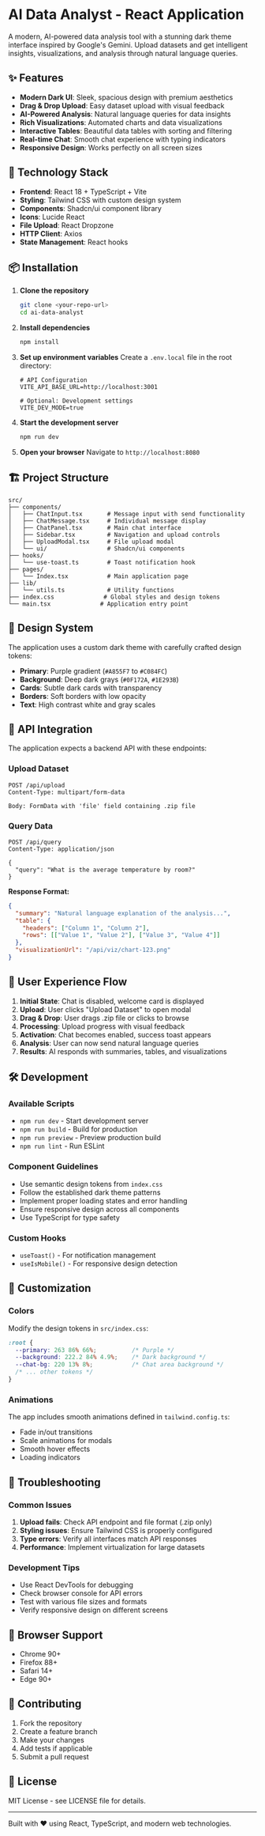 # AI Data Analyst - React Application

A modern, AI-powered data analysis tool with a stunning dark theme interface inspired by Google's Gemini. Upload datasets and get intelligent insights, visualizations, and analysis through natural language queries.

## ✨ Features

- **Modern Dark UI**: Sleek, spacious design with premium aesthetics
- **Drag & Drop Upload**: Easy dataset upload with visual feedback
- **AI-Powered Analysis**: Natural language queries for data insights
- **Rich Visualizations**: Automated charts and data visualizations
- **Interactive Tables**: Beautiful data tables with sorting and filtering
- **Real-time Chat**: Smooth chat experience with typing indicators
- **Responsive Design**: Works perfectly on all screen sizes

## 🚀 Technology Stack

- **Frontend**: React 18 + TypeScript + Vite
- **Styling**: Tailwind CSS with custom design system
- **Components**: Shadcn/ui component library
- **Icons**: Lucide React
- **File Upload**: React Dropzone
- **HTTP Client**: Axios
- **State Management**: React hooks

## 📦 Installation

1. **Clone the repository**
   ```bash
   git clone <your-repo-url>
   cd ai-data-analyst
   ```

2. **Install dependencies**
   ```bash
   npm install
   ```

3. **Set up environment variables**
   Create a `.env.local` file in the root directory:
   ```env
   # API Configuration
   VITE_API_BASE_URL=http://localhost:3001
   
   # Optional: Development settings
   VITE_DEV_MODE=true
   ```

4. **Start the development server**
   ```bash
   npm run dev
   ```

5. **Open your browser**
   Navigate to `http://localhost:8080`

## 🏗️ Project Structure

```
src/
├── components/
│   ├── ChatInput.tsx       # Message input with send functionality
│   ├── ChatMessage.tsx     # Individual message display
│   ├── ChatPanel.tsx       # Main chat interface
│   ├── Sidebar.tsx         # Navigation and upload controls
│   ├── UploadModal.tsx     # File upload modal
│   └── ui/                 # Shadcn/ui components
├── hooks/
│   └── use-toast.ts        # Toast notification hook
├── pages/
│   └── Index.tsx           # Main application page
├── lib/
│   └── utils.ts            # Utility functions
├── index.css              # Global styles and design tokens
└── main.tsx              # Application entry point
```

## 🎨 Design System

The application uses a custom dark theme with carefully crafted design tokens:

- **Primary**: Purple gradient (`#A855F7` to `#C084FC`)
- **Background**: Deep dark grays (`#0F172A`, `#1E293B`)
- **Cards**: Subtle dark cards with transparency
- **Borders**: Soft borders with low opacity
- **Text**: High contrast white and gray scales

## 🔌 API Integration

The application expects a backend API with these endpoints:

### Upload Dataset
```http
POST /api/upload
Content-Type: multipart/form-data

Body: FormData with 'file' field containing .zip file
```

### Query Data
```http
POST /api/query
Content-Type: application/json

{
  "query": "What is the average temperature by room?"
}
```

**Response Format:**
```json
{
  "summary": "Natural language explanation of the analysis...",
  "table": {
    "headers": ["Column 1", "Column 2"],
    "rows": [["Value 1", "Value 2"], ["Value 3", "Value 4"]]
  },
  "visualizationUrl": "/api/viz/chart-123.png"
}
```

## 🎯 User Experience Flow

1. **Initial State**: Chat is disabled, welcome card is displayed
2. **Upload**: User clicks "Upload Dataset" to open modal
3. **Drag & Drop**: User drags .zip file or clicks to browse
4. **Processing**: Upload progress with visual feedback
5. **Activation**: Chat becomes enabled, success toast appears
6. **Analysis**: User can now send natural language queries
7. **Results**: AI responds with summaries, tables, and visualizations

## 🛠️ Development

### Available Scripts

- `npm run dev` - Start development server
- `npm run build` - Build for production
- `npm run preview` - Preview production build
- `npm run lint` - Run ESLint

### Component Guidelines

- Use semantic design tokens from `index.css`
- Follow the established dark theme patterns
- Implement proper loading states and error handling
- Ensure responsive design across all components
- Use TypeScript for type safety

### Custom Hooks

- `useToast()` - For notification management
- `useIsMobile()` - For responsive design detection

## 🎨 Customization

### Colors
Modify the design tokens in `src/index.css`:
```css
:root {
  --primary: 263 86% 66%;          /* Purple */
  --background: 222.2 84% 4.9%;    /* Dark background */
  --chat-bg: 220 13% 8%;           /* Chat area background */
  /* ... other tokens */
}
```

### Animations
The app includes smooth animations defined in `tailwind.config.ts`:
- Fade in/out transitions
- Scale animations for modals
- Smooth hover effects
- Loading indicators

## 🔧 Troubleshooting

### Common Issues

1. **Upload fails**: Check API endpoint and file format (.zip only)
2. **Styling issues**: Ensure Tailwind CSS is properly configured
3. **Type errors**: Verify all interfaces match API responses
4. **Performance**: Implement virtualization for large datasets

### Development Tips

- Use React DevTools for debugging
- Check browser console for API errors
- Test with various file sizes and formats
- Verify responsive design on different screens

## 📱 Browser Support

- Chrome 90+
- Firefox 88+
- Safari 14+
- Edge 90+

## 🤝 Contributing

1. Fork the repository
2. Create a feature branch
3. Make your changes
4. Add tests if applicable
5. Submit a pull request

## 📄 License

MIT License - see LICENSE file for details.

---

Built with ❤️ using React, TypeScript, and modern web technologies.